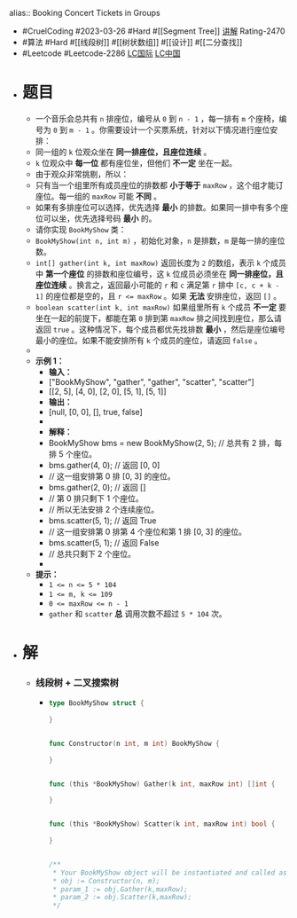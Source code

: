 alias:: Booking Concert Tickets in Groups
- #CruelCoding #2023-03-26 #Hard #[[Segment Tree]] [讲解](https://youtu.be/VW-2VuhLV64) Rating-2470
- #算法 #Hard #[[线段树]] #[[树状数组]] #[[设计]] #[[二分查找]]
- #Leetcode #Leetcode-2286 [LC国际](https://leetcode.com/problems/booking-concert-tickets-in-groups/) [LC中国](https://leetcode.cn/problems/booking-concert-tickets-in-groups/)
- # 题目
	- 一个音乐会总共有 `n` 排座位，编号从 `0` 到 `n - 1` ，每一排有 `m` 个座椅，编号为 `0` 到 `m - 1` 。你需要设计一个买票系统，针对以下情况进行座位安排：
	- 同一组的 `k` 位观众坐在 **同一排座位，且座位连续** 。
	- `k` 位观众中 **每一位** 都有座位坐，但他们 **不一定** 坐在一起。
	- 由于观众非常挑剔，所以：
	- 只有当一个组里所有成员座位的排数都 **小于等于** `maxRow` ，这个组才能订座位。每一组的 `maxRow` 可能 **不同** 。
	- 如果有多排座位可以选择，优先选择 **最小** 的排数。如果同一排中有多个座位可以坐，优先选择号码 **最小** 的。
	- 请你实现 `BookMyShow` 类：
	- `BookMyShow(int n, int m)` ，初始化对象，`n` 是排数，`m` 是每一排的座位数。
	- `int[] gather(int k, int maxRow)` 返回长度为 `2` 的数组，表示 `k` 个成员中 **第一个座位** 的排数和座位编号，这 `k` 位成员必须坐在 **同一排座位，且座位连续** 。换言之，返回最小可能的 `r` 和 `c` 满足第 `r` 排中 `[c, c + k - 1]` 的座位都是空的，且 `r <= maxRow` 。如果 **无法** 安排座位，返回 `[]` 。
	- `boolean scatter(int k, int maxRow)` 如果组里所有 `k` 个成员 **不一定** 要坐在一起的前提下，都能在第 `0` 排到第 `maxRow` 排之间找到座位，那么请返回 `true` 。这种情况下，每个成员都优先找排数 **最小** ，然后是座位编号最小的座位。如果不能安排所有 `k` 个成员的座位，请返回 `false` 。
	-
	- **示例 1：**
		- **输入：**
		- ["BookMyShow", "gather", "gather", "scatter", "scatter"]
		- [[2, 5], [4, 0], [2, 0], [5, 1], [5, 1]]
		- **输出：**
		- [null, [0, 0], [], true, false]
		-
		- **解释：**
		- BookMyShow bms = new BookMyShow(2, 5); // 总共有 2 排，每排 5 个座位。
		- bms.gather(4, 0); // 返回 [0, 0]
		- // 这一组安排第 0 排 [0, 3] 的座位。
		- bms.gather(2, 0); // 返回 []
		- // 第 0 排只剩下 1 个座位。
		- // 所以无法安排 2 个连续座位。
		- bms.scatter(5, 1); // 返回 True
		- // 这一组安排第 0 排第 4 个座位和第 1 排 [0, 3] 的座位。
		- bms.scatter(5, 1); // 返回 False
		- // 总共只剩下 2 个座位。
		-
	- **提示：**
		- `1 <= n <= 5 * 104`
		- `1 <= m, k <= 109`
		- `0 <= maxRow <= n - 1`
		- `gather` 和 `scatter` **总** 调用次数不超过 `5 * 104` 次。
- # 解
	- ### 线段树 + 二叉搜索树
		- ```go
		  type BookMyShow struct {
		      
		  }
		  
		  
		  func Constructor(n int, m int) BookMyShow {
		      
		  }
		  
		  
		  func (this *BookMyShow) Gather(k int, maxRow int) []int {
		      
		  }
		  
		  
		  func (this *BookMyShow) Scatter(k int, maxRow int) bool {
		      
		  }
		  
		  
		  /**
		   * Your BookMyShow object will be instantiated and called as such:
		   * obj := Constructor(n, m);
		   * param_1 := obj.Gather(k,maxRow);
		   * param_2 := obj.Scatter(k,maxRow);
		   */
		  ```